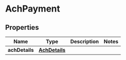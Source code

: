 

# AchPayment


## Properties

| Name | Type | Description | Notes |
|------------ | ------------- | ------------- | -------------|
|**achDetails** | [**AchDetails**](AchDetails.md) |  |  |



